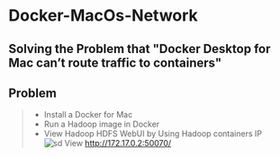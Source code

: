 # Docker-MacOs-Network


## Solving the Problem that "Docker Desktop for Mac can’t route traffic to containers"

## Problem

>- Install a Docker for Mac
>- Run a Hadoop image in Docker
>- View Hadoop HDFS WebUI by Using Hadoop containers IP  
![sd](https://drive.google.com/uc?export=view&id=1xjyurFHdsEKO73FiDpCKwWoxR5OrmHCw)
        View http://172.17.0.2:50070/
